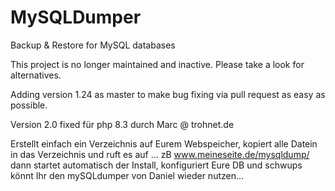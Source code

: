 # MySQLDumper
Backup &amp; Restore for MySQL databases

This project is no longer maintained and inactive. Please take a look for alternatives. 

Adding version 1.24 as master to make bug fixing via pull request as easy as possible.


Version 2.0 fixed für php 8.3 durch Marc @ trohnet.de

Erstellt einfach ein Verzeichnis auf Eurem Webspeicher, kopiert alle Datein in das Verzeichnis
und ruft es auf ... zB www.meineseite.de/mysqldump/ dann startet automatisch der Install,
konfiguriert Eure DB und schwups könnt Ihr den mySQLdumper von Daniel wieder nutzen...